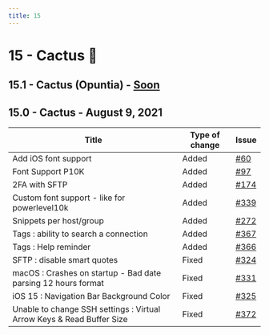```yaml
---
title: 15
---
```

# 15 - Cactus :cactus:

## 15.1 - Cactus (Opuntia) - [Soon](https://webssh.net/documentation/becoming-external-tester/)

## 15.0 - Cactus - August 9, 2021
| Title | Type of change | Issue |
| --- | --- | --- |
| Add iOS font support | Added | [#60](https://github.com/isontheline/pro.webssh.net/issues/60) |
| Font Support P10K | Added | [#97](https://github.com/isontheline/pro.webssh.net/issues/97) |
| 2FA with SFTP | Added | [#174](https://github.com/isontheline/pro.webssh.net/issues/174) |
| Custom font support - like for powerlevel10k | Added | [#339](https://github.com/isontheline/pro.webssh.net/issues/339) |
| Snippets per host/group | Added | [#272](https://github.com/isontheline/pro.webssh.net/issues/272) |
| Tags : ability to search a connection | Added | [#367](https://github.com/isontheline/pro.webssh.net/issues/367) |
| Tags : Help reminder | Added | [#366](https://github.com/isontheline/pro.webssh.net/issues/366) |
| SFTP : disable smart quotes | Fixed |[#324](https://github.com/isontheline/pro.webssh.net/issues/324) |
| macOS : Crashes on startup - Bad date parsing 12 hours format | Fixed | [#331](https://github.com/isontheline/pro.webssh.net/issues/331) |
| iOS 15 : Navigation Bar Background Color | Fixed | [#325](https://github.com/isontheline/pro.webssh.net/issues/325) |
| Unable to change SSH settings : Virtual Arrow Keys & Read Buffer Size | Fixed | [#372](https://github.com/isontheline/pro.webssh.net/issues/372) |
